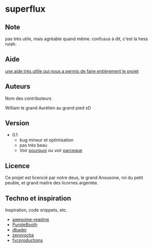 # superflux


## Note

pas très utile, mais agréable quand même. confusus à dit, c'est la hess ruiah.

## Aide

[une aide très utlile qui nous a permis de faire entièrement le projet](https://youtu.be/dQw4w9WgXcQ)

## Auteurs

Nom des contributeurs

William le grand
Aurélien au grand pied xD

## Version

* 0.1
    * bug mineur et optimisation
    * pas très beau
    * Voir [pourquoi](http://www.mattharquin.com/wp-content/uploads/2015/03/Capture-d%E2%80%99e%CC%81cran-2015-03-17-a%CC%80-14.07.31.png) ou voir [parceque](https://lesjoiesducode.fr/wp-content/uploads/2020/01/nhIFj1M.jpg)

## Licence

Ce projet est licencié par notre deus, le grand Anousone, roi du petit peuble, et grand maitre des licornes argentée.

## Techno et inspiration

Inspiration, code snippets, etc.
* [awesome-readme](https://github.com/matiassingers/awesome-readme)
* [PurpleBooth](https://gist.github.com/PurpleBooth/109311bb0361f32d87a2)
* [dbader](https://github.com/dbader/readme-template)
* [zenorocha](https://gist.github.com/zenorocha/4526327)
* [fvcproductions](https://gist.github.com/fvcproductions/1bfc2d4aecb01a834b46)
